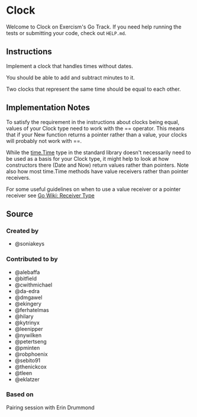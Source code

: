 # Clock

Welcome to Clock on Exercism's Go Track.
If you need help running the tests or submitting your code, check out `HELP.md`.

## Instructions

Implement a clock that handles times without dates.

You should be able to add and subtract minutes to it.

Two clocks that represent the same time should be equal to each other.

## Implementation Notes

To satisfy the requirement in the instructions about clocks being equal, values of
your Clock type need to work with the == operator. This means that if your
New function returns a pointer rather than a value, your clocks will
probably not work with ==.

While the [time.Time](https://golang.org/pkg/time/#Time) type in the standard library
doesn't necessarily need to be used as a basis for your Clock type, it might
help to look at how constructors there (Date and Now) return values rather
than pointers. Note also how most time.Time methods have value receivers
rather than pointer receivers.

For some useful guidelines on when to use a value receiver or a pointer
receiver see [Go Wiki: Receiver Type](https://go.dev/wiki/CodeReviewComments#receiver-type)

## Source

### Created by

- @soniakeys

### Contributed to by

- @alebaffa
- @bitfield
- @cwithmichael
- @da-edra
- @dmgawel
- @ekingery
- @ferhatelmas
- @hilary
- @kytrinyx
- @leenipper
- @nywilken
- @petertseng
- @pminten
- @robphoenix
- @sebito91
- @thenickcox
- @tleen
- @eklatzer

### Based on

Pairing session with Erin Drummond